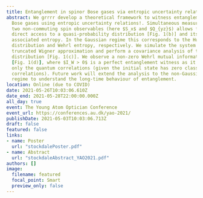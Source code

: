```yaml
---
title: Entanglement in spinor Bose gases via entropic uncertainty relations
abstract: We grrrr develop a theoretical framework to witness entanglement in spinor
  Bose gases using entropic uncertainty relations!. Simultaneous measurements of
  two non-commuting spin observables (here $S_x$ and $Q_{yz}$) allows for
  direct access to a quasi-probability distribution [Fig. 1(b)] and its
  associated entropy. In the Gaussian regime this corresponds to the Husimi
  distribution and Wehrl entropy, respectively. We simulate the system via the
  truncated Wigner approximation and perform a covariance analysis of the
  distribution [Fig. 1(c)]. We observe a non-zero Wehrl mutual information $I_W$
  [Fig. 1(d)], where $I_W > 0$ is a perfect entanglement witness as it measures
  only the quantum correlations (given the initial state has zero classical
  correlations). Future work will extend the analysis to the non-Gaussian
  regime to understand the long-time behaviour of entanglement.
location: Online (due to COVID)
date: 2021-05-26T10:03:06.610Z
date_end: 2021-05-28T22:00:00.000Z
all_day: true
event: The Young Atom Optician Conference
event_url: https://conferences.au.dk/yao-2021/
publishDate: 2021-05-03T10:03:06.713Z
draft: false
featured: false
links:
- name: Poster
  url: "stockdalePoster.pdf"
- name: Abstract
  url: "stockdaleAbstract_YAO2021.pdf"
authors: []
image:
  filename: featured
  focal_point: Smart
  preview_only: false
---
```

